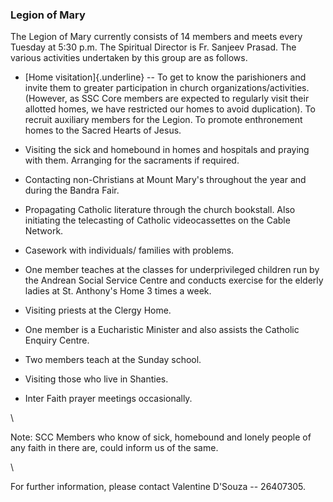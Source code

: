 ### Legion of Mary

The Legion of Mary currently consists of 14 members and meets every
Tuesday at 5:30 p.m. The Spiritual Director is Fr. Sanjeev Prasad. The
various activities undertaken by this group are as follows.

-   [Home visitation]{.underline} -- To get to know the parishioners and
    invite them to greater participation in church
    organizations/activities. (However, as SSC Core members are expected
    to regularly visit their allotted homes, we have restricted our
    homes to avoid duplication). To recruit auxiliary members for the
    Legion. To promote enthronement homes to the Sacred Hearts of Jesus.

-   Visiting the sick and homebound in homes and hospitals and praying
    with them. Arranging for the sacraments if required.

-   Contacting non-Christians at Mount Mary's throughout the year and
    during the Bandra Fair.

-   Propagating Catholic literature through the church bookstall. Also
    initiating the telecasting of Catholic videocassettes on the Cable
    Network.

-   Casework with individuals/ families with problems.

-   One member teaches at the classes for underprivileged children run
    by the Andrean Social Service Centre and conducts exercise for the
    elderly ladies at St. Anthony's Home 3 times a week.

-   Visiting priests at the Clergy Home.

-   One member is a Eucharistic Minister and also assists the Catholic
    Enquiry Centre.

-   Two members teach at the Sunday school.

-   Visiting those who live in Shanties.

-   Inter Faith prayer meetings occasionally.

\

Note: SCC Members who know of sick, homebound and lonely people of any
faith in there are, could inform us of the same.

\

For further information, please contact Valentine D'Souza -- 26407305.
